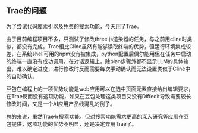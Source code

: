 ## Trae的问题

为了尝试代码库索引以及免费的搜索功能，今天用了Trae。

由于目前编程项目不多，只测试了修改three.js渲染器的任务，与之前用cline时类似，都没有完成。Trae相比Cline虽然有能够读取终端的优势，但运行环境集成较差，在系统shell可用的npm没有被集成，python配置后偶尔能用但在任务中启动的终端一直没有成功调用。在对话逻辑上，除plan步骤外都不显示LLM的具体输出，难以确定进度，进行修改时反而需要每次手动确认而无法设置类似于Cline中的自动确认。

豆包在编程上的一项优势功能是web应用可以在选中页面元素直接给出编辑要求，在Trae反而没有这项功能，如果在豆包处理这类项目又没有Diffedit导致需要较长修改时间，又是一个AI应用产品线混乱的例子。

总的来说，虽然Trae有搜索功能，但对搜索功能需求更高的深入研究等应用在豆包提供，这项功能的优势不明显，还是决定弃用Trae了。